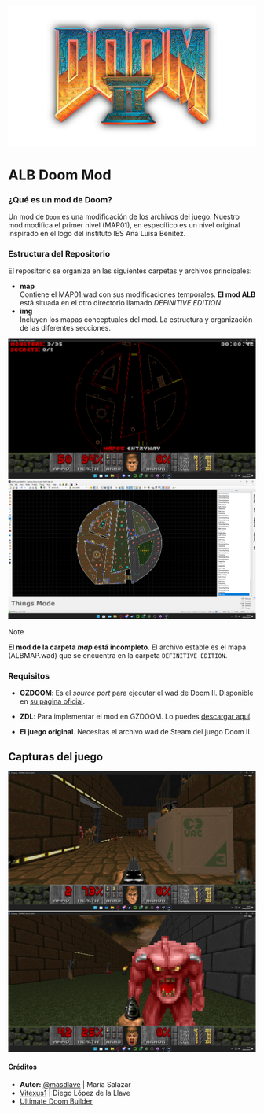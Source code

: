 ![Banner](doom-ii.png)

# ALB Doom Mod
### ¿Qué es un mod de Doom?

Un mod de `Doom` es una modificación de los archivos del juego. Nuestro mod modifica el primer nivel (MAP01), en específico es un nivel original inspirado en el logo del instituto IES Ana Luisa Benítez.

### Estructura del Repositorio
El repositorio se organiza en las siguientes carpetas y archivos principales:
- **map**  
  Contiene el MAP01.wad con sus modificaciones temporales. **El mod ALB** está situada en el otro directorio llamado _DEFINITIVE EDITION_.
- **img**  
  Incluyen los mapas conceptuales del mod. La estructura y organización de las diferentes secciones.

![Banner](ingame-map.png)
![Banner](project-map.png)

> [!NOTE]
> **El mod de la carpeta _map_ está incompleto**. El archivo estable es el mapa (ALBMAP.wad) que se encuentra en la carpeta `DEFINITIVE EDITION`.

### Requisitos

- **GZDOOM**: Es el _source port_ para ejecutar el wad de Doom II. Disponible en [su página oficial](https://zdoom.org/downloads).

- **ZDL**: Para implementar el mod en GZDOOM. Lo puedes [descargar aquí](https://www.moddb.com/mods/brutal-doom/downloads/zdl-final-fixed-version).

- **El juego original**. Necesitas el archivo wad de Steam del juego Doom II.


## Capturas del juego

![Banner](cap1.png)
![Banner](cap2.png)

#### Créditos
- **Autor:** [@masdlave](https://github.com/masdlave) | Maria Salazar
- [Vitexus1](https://github.com/Vitexus1) | Diego López de la Llave
- [Ultimate Doom Builder](https://ultimatedoombuilder.github.io/)

